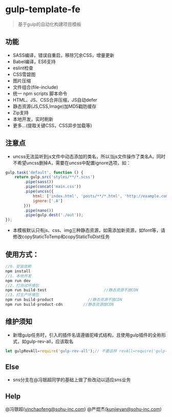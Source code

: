 # gulp-template-fe
> 基于gulp的自动化构建项目模板

## 功能
+ SASS编译，错误自重启，移除冗余CSS，增量更新
+ Babel编译，ES6支持
+ eslint检查
+ CSS雪碧图
+ 图片压缩
+ 文件组合(file-include)
+ 统一 npm scripts 脚本命令
+ HTML、JS、CSS合并压缩，JS自动defer
+ 静态资源(JS,CSS,Image)加MD5戳防缓存
+ Zip支持
+ 本地开发，实时刷新
+ 更多...(提取关键CSS，CSS异步加载等)

## 注意点
+ uncss无法监听到js文件中动态添加的类名，所以当js文件操作了类名A，同时不希望uncss删掉A，需要在uncss中配置ignore选项，如：

```javascript
gulp.task('default', function () {
    return gulp.src('styles/**/*.scss')
        .pipe(sass())
        .pipe(concat('main.css'))
        .pipe(uncss({
            html: ['index.html', 'posts/**/*.html', 'http://example.com'],
            ignore:['.A']
        }))
        .pipe(nano())
        .pipe(gulp.dest('./out'));
});
```
+ 本模板默认只有js、css、img三种静态资源，如需添加新资源，如font等，请修改copyStaticToTemp和copyStaticToDist任务

## 使用方式：
```javascript
//0、安装依赖
npm install
//1、本地开发
npm run dev
//2、打测试环境包
npm run build-test                         //静态资源不放CDN
//3、打生产环境包
npm run build-product               //静态资源不放CDN
npm run build-product-cdn         //静态资源放CDN
```

## 维护须知
+ 新增gulp任务时，引入的插件名请遵循驼峰式结构，且使用gulp插件的全称形式，如gulp-rev-all，应该取名

```javascript
let gulpRevAll=require('gulp-rev-all');// 不要这样 revAll=require('gulp-rev-all');
```

## Else
- sns分支在@冯银超同学的基础上做了些改动以适应sns业务
 
## Help
@冯银超(yinchaofeng@sohu-inc.com)
@严焜杰(kunjieyan@sohu-inc.com)
